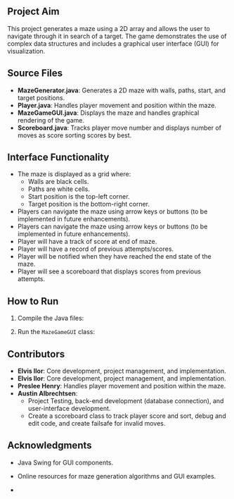 ## Project Aim
This project generates a maze using a 2D array and allows the user to navigate through it in search of a target. The game demonstrates the use of complex data structures and includes a graphical user interface (GUI) for visualization.

## Source Files
- **MazeGenerator.java**: Generates a 2D maze with walls, paths, start, and target positions.
- **Player.java**: Handles player movement and position within the maze.
- **MazeGameGUI.java**: Displays the maze and handles graphical rendering of the game.
- **Scoreboard.java**: Tracks player move number and displays number of moves as score sorting scores by best.
## Interface Functionality
- The maze is displayed as a grid where:
  - Walls are black cells.
  - Paths are white cells.
  - Start position is the top-left corner.
  - Target position is the bottom-right corner.
- Players can navigate the maze using arrow keys or buttons (to be implemented in future enhancements).
- Players can navigate the maze using arrow keys or buttons (to be implemented in future enhancements).
- Player will have a track of score at end of maze.
- Player will have a record of previous attempts/scores.
- Player will be notified when they have reached the end state of the maze.
- Player will see a scoreboard that displays scores from previous attempts.

## How to Run
1. Compile the Java files:
     
2. Run the `MazeGameGUI` class:


## Contributors
- **Elvis Ilor**: Core development, project management, and implementation.
- **Elvis Ilor**: Core development, project management, and implementation.
- **Preslee Henry**: Handles player movement and position within the maze.
- **Austin Albrechtsen**: 
  - Project Testing, back-end development (database connection), and user-interface development.
  - Create a scoreboard class to track player score and sort, debug and edit code, and create failsafe for invalid moves.

## Acknowledgments
- Java Swing for GUI components.
- Online resources for maze generation algorithms and GUI examples.

- 
